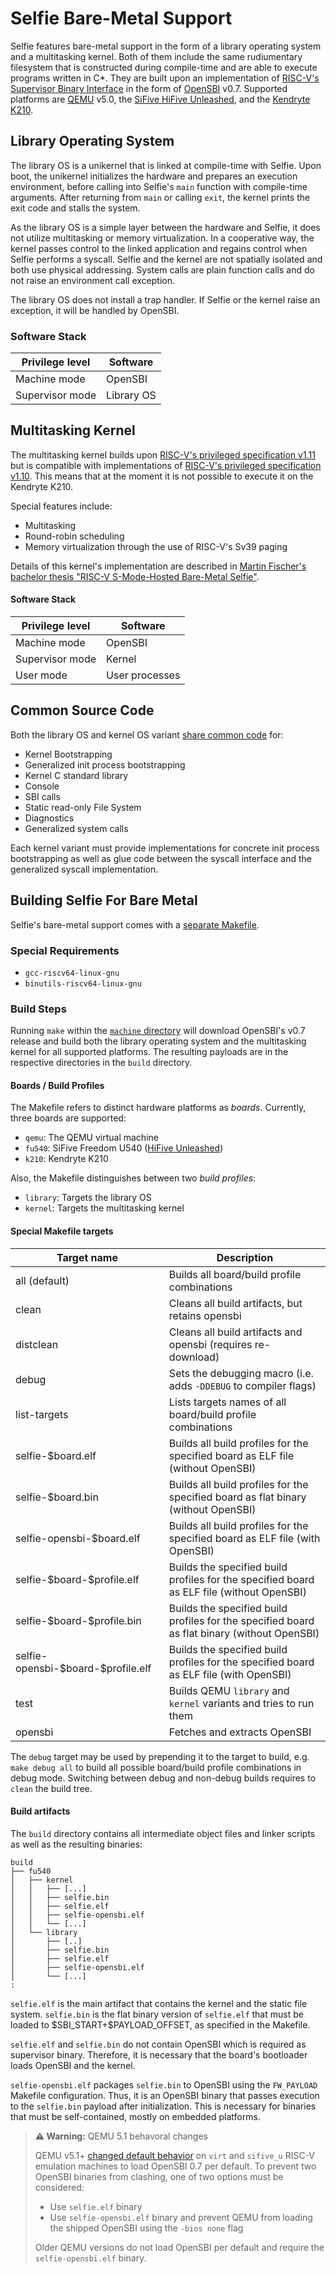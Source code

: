 # Selfie Bare-Metal Support

Selfie features bare-metal support in the form of a library operating system and a multitasking kernel. Both of them include the same rudiumentary filesystem that is constructed during compile-time and are able to execute programs written in C\*. They are built upon an implementation of [RISC-V's Supervisor Binary Interface](https://github.com/riscv/riscv-sbi-doc/) in the form of [OpenSBI](https://github.com/riscv/opensbi/) v0.7. Supported platforms are [QEMU](https://www.qemu.org/) v5.0, the [SiFive HiFive Unleashed](https://www.sifive.com/boards/hifive-unleashed), and the [Kendryte K210](https://canaan.io/product/kendryteai).

## Library Operating System

The library OS is a unikernel that is linked at compile-time with Selfie. Upon boot, the unikernel initializes the hardware and prepares an execution environment, before calling into Selfie's `main` function with compile-time arguments. After returning from `main` or calling `exit`, the kernel prints the exit code and stalls the system.

As the library OS is a simple layer between the hardware and Selfie, it does not utilize multitasking or memory virtualization. In a cooperative way, the kernel passes control to the linked application and regains control when Selfie performs a syscall. Selfie and the kernel are not spatially isolated  and both use physical addressing. System calls are plain function calls and do not raise an environment call exception.

The library OS does not install a trap handler. If Selfie or the kernel raise an exception, it will be handled by OpenSBI.

### Software Stack

| Privilege level | Software   |
| --------------- | ---------- |
| Machine mode    | OpenSBI    |
| Supervisor mode | Library OS |

## Multitasking Kernel

The multitasking kernel builds upon [RISC-V's privileged specification v1.11](https://riscv.org//wp-content/uploads/2019/08/riscv-privileged-20190608-1.pdf) but is compatible with implementations of [RISC-V's privileged specification v1.10](https://riscv.org//wp-content/uploads/2017/05/riscv-privileged-v1.10.pdf). This means that at the moment it is not possible to execute it on the Kendryte K210.

Special features include:
* Multitasking
* Round-robin scheduling
* Memory virtualization through the use of RISC-V's Sv39 paging

Details of this kernel's implementation are described in [Martin Fischer's bachelor thesis "RISC-V S-Mode-Hosted Bare-Metal Selfie"](../theses#risc-v-s-mode-hosted-bare-metal-selfie-by-martin-fischer-university-of-salzburg-austria-2020-pdf-release).

#### Software Stack

| Privilege level | Software       |
| --------------- | -------------- |
| Machine mode    | OpenSBI        |
| Supervisor mode | Kernel         |
| User mode       | User processes |

## Common Source Code

Both the library OS and kernel OS variant [share common code](./Makefile#L24) for:
- Kernel Bootstrapping
- Generalized init process bootstrapping
- Kernel C standard library
- Console
- SBI calls
- Static read-only File System
- Diagnostics
- Generalized system calls

Each kernel variant must provide implementations for concrete init process bootstrapping as well as glue code between the syscall interface and the generalized syscall implementation.

## Building Selfie For Bare Metal

Selfie's bare-metal support comes with a [separate Makefile](Makefile).

### Special Requirements

* `gcc-riscv64-linux-gnu`
* `binutils-riscv64-linux-gnu`

### Build Steps

Running `make` within the [`machine` directory](.) will download OpenSBI's v0.7 release and build both the library operating system and the multitasking kernel for all supported platforms. The resulting payloads are in the respective directories in the `build` directory.

#### Boards / Build Profiles

The Makefile refers to distinct hardware platforms as _boards_. Currently, three boards are supported:
- `qemu`: The QEMU virtual machine
- `fu540`: SiFive Freedom U540 ([HiFive Unleashed](https://www.sifive.com/boards/hifive-unleashed))
- `k210`: Kendryte K210

Also, the Makefile distinguishes between two _build profiles_:
- `library`: Targets the library OS
- `kernel`: Targets the multitasking kernel

#### Special Makefile targets

| **Target name**                      | **Description**                                                                              |
|--------------------------------------|----------------------------------------------------------------------------------------------|
| all (default)                        | Builds all board/build profile combinations                                                  |
| clean                                | Cleans all build artifacts, but retains opensbi                                              |
| distclean                            | Cleans all build artifacts and opensbi (requires re-download)                                |
| debug                                | Sets the debugging macro (i.e. adds `-DDEBUG` to compiler flags)                             |
| list-targets                         | Lists targets names of all board/build profile combinations                                  |
| selfie-\$board.elf                   | Builds all build profiles for the specified board as ELF file (without OpenSBI)              |
| selfie-\$board.bin                   | Builds all build profiles for the specified board as flat binary (without OpenSBI)           |
| selfie-opensbi-\$board.elf           | Builds all build profiles for the specified board as ELF file (with OpenSBI)                 |
| selfie-\$board-\$profile.elf         | Builds the specified build profiles for the specified board as ELF file (without OpenSBI)    |
| selfie-\$board-\$profile.bin         | Builds the specified build profiles for the specified board as flat binary (without OpenSBI) |
| selfie-opensbi-\$board-\$profile.elf | Builds the specified build profiles for the specified board as ELF file (with OpenSBI)       |
| test                                 | Builds QEMU `library` and `kernel` variants and tries to run them                            |
| opensbi                              | Fetches and extracts OpenSBI                                                                 |

The `debug` target may be used by prepending it to the target to build, e.g. `make debug all` to build all possible board/build profile combinations in debug mode. Switching between debug and non-debug builds requires to `clean` the build tree.

#### Build artifacts

The `build` directory contains all intermediate object files and linker scripts as well as the resulting binaries:

```
build
├── fu540
│   ├── kernel
│   │   ├── [...]
│   │   ├── selfie.bin
│   │   ├── selfie.elf
│   │   ├── selfie-opensbi.elf
│   │   └── [...]
│   └── library
│       ├── [..]
│       ├── selfie.bin
│       ├── selfie.elf
│       ├── selfie-opensbi.elf
│       └── [...]
:
```

`selfie.elf` is the main artifact that contains the kernel and the static file system. `selfie.bin` is the flat binary version of `selfie.elf` that must be loaded to \$SBI\_START+\$PAYLOAD\_OFFSET, as specified in the Makefile.

`selfie.elf` and `selfie.bin` do not contain OpenSBI which is required as supervisor binary. Therefore, it is necessary that the board's bootloader loads OpenSBI and the kernel.

`selfie-opensbi.elf` packages `selfie.bin` to OpenSBI using the `FW_PAYLOAD` Makefile configuration. Thus, it is an OpenSBI binary that passes execution to the `selfie.bin` payload after initialization. This is necessary for binaries that must be self-contained, mostly on embedded platforms.

> **:warning: Warning:** QEMU 5.1 behavoral changes
>
> QEMU v5.1+ [changed default behavior](https://wiki.qemu.org/ChangeLog/5.1#RISC-V) on `virt` and `sifive_u` RISC-V emulation machines to load OpenSBI 0.7 per default. To prevent two OpenSBI binaries from clashing, one of two options must be considered:
> - Use `selfie.elf` binary
> - Use `selfie-opensbi.elf` binary and prevent QEMU from loading the shipped OpenSBI using the `-bios none` flag
>
> Older QEMU versions do not load OpenSBI per default and require the `selfie-opensbi.elf` binary.
